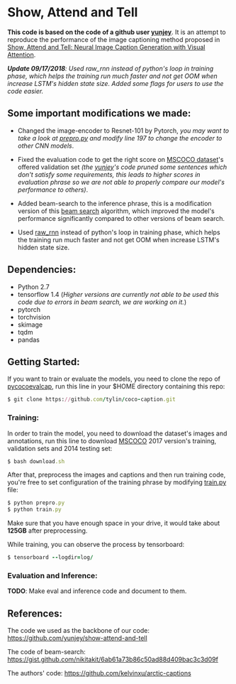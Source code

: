 # Show, Attend and Tell 
<b> This code is based on the code of a github user [yunjey](https://github.com/yunjey/show-attend-and-tell)</b>. It is an attempt to reproduce the performance of the image captioning method proposed in [Show, Attend and Tell: Neural Image Caption Generation with Visual Attention](https://arxiv.org/pdf/1502.03044.pdf).

***Update 09/17/2018**: Used raw_rnn instead of python's loop in training phase, which helps the training run much faster and not get OOM when increase LSTM's hidden state size. Added some flags for users to use the code easier.*

## Some important modifications we made:

- Changed the image-encoder to Resnet-101 by Pytorch, *you may want to take a look at [prepro.py](prepro.py) and modify line 197 to change the encoder to other CNN models*.

- Fixed the evaluation code to get the right score on [MSCOCO dataset](http://cocodataset.org)'s offered validation set *(the [yunjey](https://github.com/yunjey/show-attend-and-tell)'s code pruned some sentences which don't satisfy some requirements, this leads to higher scores in evaluation phrase so we are not able to properly compare our model's performance to others)*.

- Added beam-search to the inference phrase, this is a modification version of this [beam search](https://gist.github.com/nikitakit/6ab61a73b86c50ad88d409bac3c3d09f) algorithm, which improved the model's performance significantly compared to other versions of beam search.

- Used [raw_rnn](https://www.tensorflow.org/api_docs/python/tf/nn/raw_rnn) instead of python's loop in training phase, which helps the training run much faster and not get OOM when increase LSTM's hidden state size.

## Dependencies:

- Python 2.7
- tensorflow 1.4 (*Higher versions are currently not able to be used this code due to errors in beam search, we are working on it.*)
- pytorch
- torchvision
- skimage
- tqdm
- pandas

## Getting Started:

If you want to train or evaluate the models, you need to clone the repo of [pycocoevalcap](https://github.com/tylin/coco-caption), run this line in your $HOME directory containing this repo:

```ruby
$ git clone https://github.com/tylin/coco-caption.git
```

### Training:

In order to train the model, you need to download the dataset's images and annotations, run this line to download [MSCOCO](http://cocodataset.org) 2017 version's training, validation sets and 2014 testing set:

```ruby
$ bash download.sh
```

After that, preprocess the images and captions and then run training code, you're free to set configuration of the training phrase by modifying [train.py](train.py) file:

```ruby
$ python prepro.py
$ python train.py
```

Make sure that you have enough space in your drive, it would take about **125GB** after preprocessing.

While training, you can observe the process by tensorboard:

```ruby
$ tensorboard --logdir=log/
```

### Evaluation and Inference:

**TODO**: Make eval and inference code and document to them.

## References:

The code we used as the backbone of our code: https://github.com/yunjey/show-attend-and-tell

The code of beam-search: https://gist.github.com/nikitakit/6ab61a73b86c50ad88d409bac3c3d09f

The authors' code: https://github.com/kelvinxu/arctic-captions 
